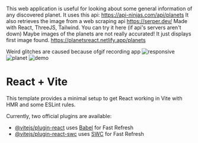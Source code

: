 This web application is useful for looking about some general information of any discovered planet. It uses this api: https://api-ninjas.com/api/planets
It also retrieves the image from a web scraping api https://serper.dev/
Made with React, ThreeJS, Tailwind.
You can try it here (if api's servers aren't down)
Maybe images of the planets are not really accurated! It just displays first image found.
https://planetsreact.netlify.app/planets


Weird glitches are caused because ofgif recording app 
![responsive](https://github.com/user-attachments/assets/328a6564-1178-4e8f-a59b-41c767d34936)
![planet](https://github.com/user-attachments/assets/ad15b990-ff5d-4585-8804-c0fe775860a0)
![demo](https://github.com/user-attachments/assets/203354f2-d3a8-4a4a-8fbf-4031e5bd0113)


# React + Vite

This template provides a minimal setup to get React working in Vite with HMR and some ESLint rules.

Currently, two official plugins are available:

- [@vitejs/plugin-react](https://github.com/vitejs/vite-plugin-react/blob/main/packages/plugin-react/README.md) uses [Babel](https://babeljs.io/) for Fast Refresh
- [@vitejs/plugin-react-swc](https://github.com/vitejs/vite-plugin-react-swc) uses [SWC](https://swc.rs/) for Fast Refresh
